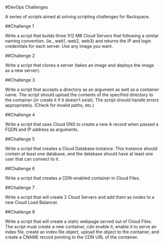 #DevOps Challenges

A series of scripts aimed at solving scripting challenges for Rackspace.

##Challenge 1

Write a script that builds three 512 MB Cloud Servers that following a similar naming convention. (ie., web1, web2, web3) and returns the IP and login credentials for each server. Use any image you want.

##Challenge 2

Write a script that clones a server (takes an image and deploys the image as a new server).

##Challenge 3

Write a script that accepts a directory as an argument as well as a container name. The script should upload the contents of the specified directory to the container (or create it if it doesn't exist). The script should handle errors appropriately. (Check for invalid paths, etc.)

##Challenge 4

Write a script that uses Cloud DNS to create a new A record when passed a FQDN and IP address as arguments.

##Challenge 5

Write a script that creates a Cloud Database instance. This instance should contain at least one database, and the database should have at least one user that can connect to it.

##Challenge 6

Write a script that creates a CDN-enabled container in Cloud Files.

##Challenge 7

Write a script that will create 2 Cloud Servers and add them as nodes to a new Cloud Load Balancer.

##Challenge 8

Write a script that will create a static webpage served out of Cloud Files. The script must create a new container, cdn enable it, enable it to serve an index file, create an index file object, upload the object to the container, and create a CNAME record pointing to the CDN URL of the container.
